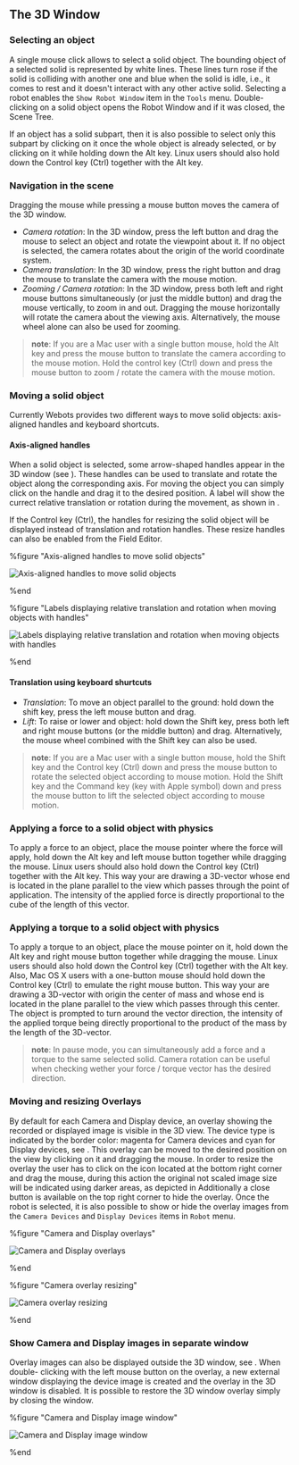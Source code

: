 ## The 3D Window

### Selecting an object

A single mouse click allows to select a solid object. The bounding object of a
selected solid is represented by white lines. These lines turn rose if the solid
is colliding with another one and blue when the solid is idle, i.e., it comes to
rest and it doesn't interact with any other active solid. Selecting a robot
enables the `Show Robot Window` item in the `Tools` menu. Double-clicking on a
solid object opens the Robot Window and if it was closed, the Scene Tree.

If an object has a solid subpart, then it is also possible to select only this
subpart by clicking on it once the whole object is already selected, or by
clicking on it while holding down the Alt key. Linux users should also hold down
the Control key (Ctrl) together with the Alt key.

### Navigation in the scene

Dragging the mouse while pressing a mouse button moves the camera of the 3D
window.

- *Camera rotation*: In the 3D window, press the left button and drag the mouse to
select an object and rotate the viewpoint about it. If no object is selected,
the camera rotates about the origin of the world coordinate system.
- *Camera translation*: In the 3D window, press the right button and drag the
mouse to translate the camera with the mouse motion.
- *Zooming / Camera rotation*: In the 3D window, press both left and right mouse
buttons simultaneously (or just the middle button) and drag the mouse
vertically, to zoom in and out. Dragging the mouse horizontally will rotate the
camera about the viewing axis. Alternatively, the mouse wheel alone can also be
used for zooming.

> **note**: If you are a Mac user with a single button mouse, hold the Alt key and press the
mouse button to translate the camera according to the mouse motion. Hold the
control key (Ctrl) down and press the mouse button to zoom / rotate the camera
with the mouse motion.

### Moving a solid object

Currently Webots provides two different ways to move solid objects: axis-aligned
handles and keyboard shortcuts.

#### Axis-aligned handles

When a solid object is selected, some arrow-shaped handles appear in the 3D
window (see ). These handles can be used to translate and rotate the object
along the corresponding axis. For moving the object you can simply click on the
handle and drag it to the desired position. A label will show the currect
relative translation or rotation during the movement, as shown in .

If the Control key (Ctrl), the handles for resizing the solid object will be
displayed instead of translation and rotation handles. These resize handles can
also be enabled from the Field Editor.

%figure "Axis-aligned handles to move solid objects"

![Axis-aligned handles to move solid objects](png/manipulators.png)

%end

%figure "Labels displaying relative translation and rotation when moving objects with handles"

![Labels displaying relative translation and rotation when moving objects with handles](png/manipulators_label.png)

%end

#### Translation using keyboard shurtcuts

- *Translation*: To move an object parallel to the ground: hold down the shift
key, press the left mouse button and drag.
- *Lift*: To raise or lower and object: hold down the Shift key, press both left
and right mouse buttons (or the middle button) and drag. Alternatively, the
mouse wheel combined with the Shift key can also be used.

> **note**: If you are a Mac user with a single button mouse, hold the Shift key and the
Control key (Ctrl) down and press the mouse button to rotate the selected object
according to mouse motion. Hold the Shift key and the Command key (key with
Apple symbol) down and press the mouse button to lift the selected object
according to mouse motion.

### Applying a force to a solid object with physics

To apply a force to an object, place the mouse pointer where the force will
apply, hold down the Alt key and left mouse button together while dragging the
mouse. Linux users should also hold down the Control key (Ctrl) together with
the Alt key. This way your are drawing a 3D-vector whose end is located in the
plane parallel to the view which passes through the point of application. The
intensity of the applied force is directly proportional to the cube of the
length of this vector.

### Applying a torque to a solid object with physics

To apply a torque to an object, place the mouse pointer on it, hold down the Alt
key and right mouse button together while dragging the mouse. Linux users should
also hold down the Control key (Ctrl) together with the Alt key. Also, Mac OS X
users with a one-button mouse should hold down the Control key (Ctrl) to emulate
the right mouse button. This way your are drawing a 3D-vector with origin the
center of mass and whose end is located in the plane parallel to the view which
passes through this center. The object is prompted to turn around the vector
direction, the intensity of the applied torque being directly proportional to
the product of the mass by the length of the 3D-vector.

> **note**: In pause mode, you can simultaneously add a force and a torque to the same
selected solid. Camera rotation can be useful when checking wether your force /
torque vector has the desired direction.

### Moving and resizing Overlays

By default for each Camera and Display device, an overlay showing the recorded
or displayed image is visible in the 3D view. The device type is indicated by
the border color: magenta for Camera devices and cyan for Display devices, see .
This overlay can be moved to the desired position on the view by clicking on it
and dragging the mouse. In order to resize the overlay the user has to click on
the icon located at the bottom right corner and drag the mouse, during this
action the original not scaled image size will be indicated using darker areas,
as depicted in Additionally a close button is available on the top right corner
to hide the overlay. Once the robot is selected, it is also possible to show or
hide the overlay images from the `Camera Devices` and `Display Devices` items in
`Robot` menu.

%figure "Camera and Display overlays"

![Camera and Display overlays](png/overlay.png)

%end

%figure "Camera overlay resizing"

![Camera overlay resizing](png/overlay_resize.png)

%end

### Show Camera and Display images in separate window

Overlay images can also be displayed outside the 3D window, see . When double-
clicking with the left mouse button on the overlay, a new external window
displaying the device image is created and the overlay in the 3D window is
disabled. It is possible to restore the 3D window overlay simply by closing the
window.

%figure "Camera and Display image window"

![Camera and Display image window](png/rendering_device_window.png)

%end

